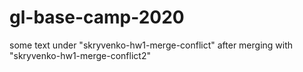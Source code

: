 # gl-base-camp-2020
some text under "skryvenko-hw1-merge-conflict" after merging with "skryvenko-hw1-merge-conflict2"
